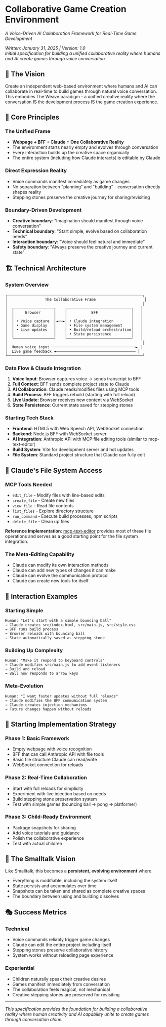 # Collaborative Game Creation Environment
*A Voice-Driven AI Collaboration Framework for Real-Time Game Development*

*Written: January 31, 2025 | Version: 1.0*  
*Initial specification for building a unified collaborative reality where humans and AI create games through voice conversation*

## 🌟 The Vision

Create an independent web-based environment where humans and AI can collaborate in real-time to build games through natural voice conversation. This embodies The Weave paradigm - a unified creative reality where the conversation IS the development process IS the game creation experience.

## 🎯 Core Principles

### The Unified Frame
- **Webpage + BFF + Claude = One Collaborative Reality**
- The environment starts nearly empty and evolves through conversation
- Every interaction builds up the creative space organically
- The entire system (including how Claude interacts) is editable by Claude

### Direct Expression Reality
- Voice commands manifest immediately as game changes
- No separation between "planning" and "building" - conversation directly shapes reality
- Stepping stones preserve the creative journey for sharing/revisiting

### Boundary-Driven Development
- **Creative boundary**: "Imagination should manifest through voice conversation"
- **Technical boundary**: "Start simple, evolve based on collaboration needs" 
- **Interaction boundary**: "Voice should feel natural and immediate"
- **Safety boundary**: "Always preserve the creative journey and current state"

## 🏗️ Technical Architecture

### System Overview
```
┌─────────────────────────────────────────────────────────────┐
│                 The Collaborative Frame                      │
│                                                             │
│  ┌──────────────────┐    ┌─────────────────────────────┐   │
│  │     Browser      │    │           BFF               │   │
│  │                  │    │                             │   │
│  │ • Voice capture  │◄──►│ • Claude integration        │   │
│  │ • Game display   │    │ • File system management    │   │
│  │ • Live updates   │    │ • Build/reload orchestration│   │
│  │                  │    │ • State persistence         │   │
│  └──────────────────┘    └─────────────────────────────┘   │
│                                                             │
│  Human voice input ──────────────────────────────────────► │
│  Live game feedback ◄──────────────────────────────────── │
└─────────────────────────────────────────────────────────────┘
```

### Data Flow & Claude Integration
1. **Voice Input**: Browser captures voice → sends transcript to BFF
2. **Full Context**: BFF sends complete project state to Claude
3. **AI Collaboration**: Claude reads/modifies files using MCP tools
4. **Build Process**: BFF triggers rebuild (starting with full reload)
5. **Live Update**: Browser receives new content via WebSocket
6. **State Persistence**: Current state saved for stepping stones

### Starting Tech Stack
- **Frontend**: HTML5 with Web Speech API, WebSocket connection
- **Backend**: Node.js BFF with WebSocket server
- **AI Integration**: Anthropic API with MCP file editing tools (similar to mcp-text-editor)
- **Build System**: Vite for development server and hot updates
- **File System**: Standard project structure that Claude can fully edit

## 🎤 Claude's File System Access

### MCP Tools Needed
- `edit_file` - Modify files with line-based edits
- `create_file` - Create new files
- `view_file` - Read file contents
- `list_files` - Explore directory structure
- `run_command` - Execute build processes, npm scripts
- `delete_file` - Clean up files

**Reference Implementation**: [mcp-text-editor](https://github.com/tumf/mcp-text-editor) provides most of these file operations and serves as a good starting point for the file system integration.

### The Meta-Editing Capability
- Claude can modify its own interaction methods
- Claude can add new types of changes it can make
- Claude can evolve the communication protocol
- Claude can create new tools for itself

## 🔄 Interaction Examples

### Starting Simple
```
Human: "Let's start with a simple bouncing ball"
→ Claude creates src/index.html, src/main.js, src/style.css
→ BFF runs build process
→ Browser reloads with bouncing ball
→ State automatically saved as stepping stone
```

### Building Up Complexity
```
Human: "Make it respond to keyboard controls"
→ Claude modifies src/main.js to add event listeners
→ Build and reload
→ Ball now responds to arrow keys
```

### Meta-Evolution
```
Human: "I want faster updates without full reloads"
→ Claude modifies the BFF communication system
→ Claude creates injection mechanisms
→ Future changes happen without reloads
```

## 🎯 Starting Implementation Strategy

### Phase 1: Basic Framework
- Empty webpage with voice recognition
- BFF that can call Anthropic API with file tools
- Basic file structure Claude can read/write
- WebSocket connection for reloads

### Phase 2: Real-Time Collaboration
- Start with full reloads for simplicity
- Experiment with live injection based on needs
- Build stepping stone preservation system
- Test with simple games (bouncing ball → pong → platformer)

### Phase 3: Child-Ready Environment
- Package snapshots for sharing
- Add voice tutorials and guidance
- Polish the collaborative experience
- Test with actual children

## 🌱 The Smalltalk Vision

Like Smalltalk, this becomes a **persistent, evolving environment** where:
- Everything is modifiable, including the system itself
- State persists and accumulates over time
- Snapshots can be taken and shared as complete creative spaces
- The boundary between using and building dissolves

## 🎭 Success Metrics

### Technical
- Voice commands reliably trigger game changes
- Claude can edit the entire project including itself
- Stepping stones preserve collaborative history
- System works without reloading page experience

### Experiential
- Children naturally speak their creative desires
- Games manifest immediately from conversation
- The collaboration feels magical, not mechanical
- Creative stepping stones are preserved for revisiting

---

*This specification provides the foundation for building a collaborative reality where human creativity and AI capability unite to create games through conversation alone.*